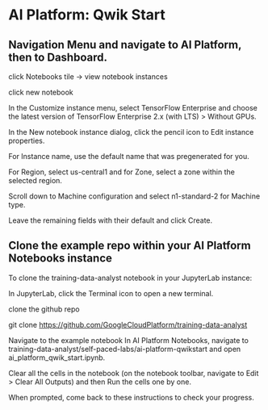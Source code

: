 # AI Platform: Qwik Start

## Navigation Menu and navigate to AI Platform, then to Dashboard.

click Notebooks tile -> view notebook instances

click new notebook

In the Customize instance menu, select TensorFlow Enterprise and choose the latest version of TensorFlow Enterprise 2.x (with LTS) > Without GPUs.

In the New notebook instance dialog, click the pencil icon to Edit instance properties.

For Instance name, use the default name that was pregenerated for you.

For Region, select us-central1 and for Zone, select a zone within the selected region.

Scroll down to Machine configuration and select n1-standard-2 for Machine type.

Leave the remaining fields with their default and click Create.

## Clone the example repo within your AI Platform Notebooks instance


To clone the training-data-analyst notebook in your JupyterLab instance:

In JupyterLab, click the Terminal icon to open a new terminal.

clone the github repo

git clone https://github.com/GoogleCloudPlatform/training-data-analyst

Navigate to the example notebook
In AI Platform Notebooks, navigate to training-data-analyst/self-paced-labs/ai-platform-qwikstart and open ai_platform_qwik_start.ipynb.

Clear all the cells in the notebook (on the notebook toolbar, navigate to Edit > Clear All Outputs) and then Run the cells one by one.

When prompted, come back to these instructions to check your progress.


